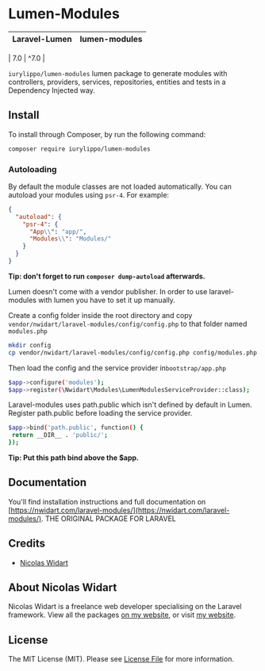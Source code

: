 # Lumen-Modules

| **Laravel-Lumen**  |  **lumen-modules** |
|---|---|

| 7.0  | ^7.0  |

`iurylippo/lumen-modules` lumen package to generate modules with controllers, providers, services, repositories,
entities and tests in a Dependency Injected way.

## Install

To install through Composer, by run the following command:

``` bash
composer require iurylippo/lumen-modules
```

### Autoloading

By default the module classes are not loaded automatically. You can autoload your modules using `psr-4`. For example:

``` json
{
  "autoload": {
    "psr-4": {
      "App\\": "app/",
      "Modules\\": "Modules/"
    }
  }
}
```

**Tip: don't forget to run `composer dump-autoload` afterwards.**

Lumen doesn't come with a vendor publisher. In order to use laravel-modules with lumen you have to set it up manually.

Create a config folder inside the root directory and copy `vendor/nwidart/laravel-modules/config/config.php` to that folder named `modules.php`

``` bash
mkdir config
cp vendor/nwidart/laravel-modules/config/config.php config/modules.php
```

Then load the config and the service provider in`bootstrap/app.php`

``` bash
$app->configure('modules');
$app->register(\Nwidart\Modules\LumenModulesServiceProvider::class);
```
Laravel-modules uses path.public which isn't defined by default in Lumen.
Register path.public before loading the service provider.

``` bash
$app->bind('path.public', function() {
 return __DIR__ . 'public/';
});
```

**Tip: Put this path bind above the $app.**

## Documentation

You'll find installation instructions and full documentation on [https://nwidart.com/laravel-modules/](https://nwidart.com/laravel-modules/). THE ORIGINAL PACKAGE FOR LARAVEL

## Credits

- [Nicolas Widart](https://github.com/nwidart)

## About Nicolas Widart

Nicolas Widart is a freelance web developer specialising on the Laravel framework. View all the packages [on my website](https://nwidart.com/), or visit [my website](https://nicolaswidart.com).


## License

The MIT License (MIT). Please see [License File](LICENSE.md) for more information.
